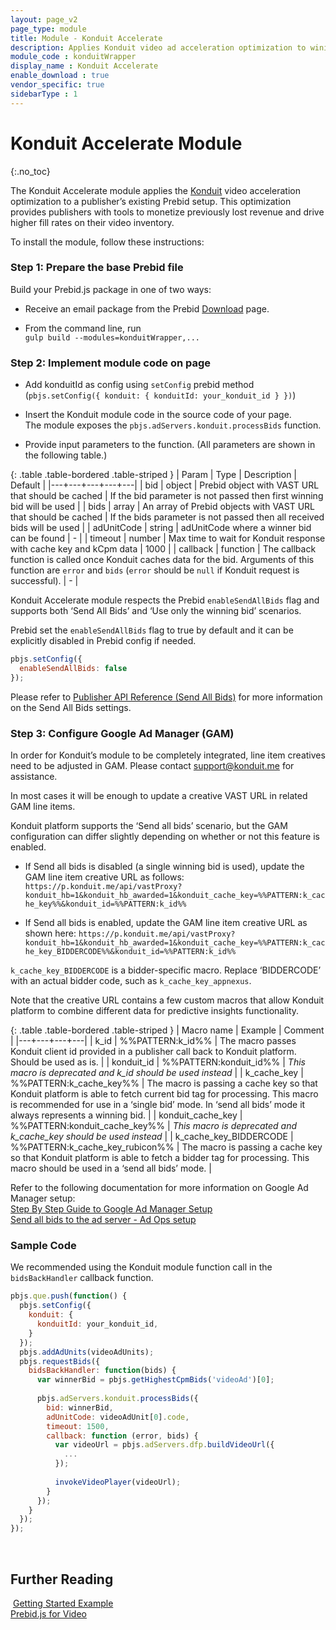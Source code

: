 ```yaml
---
layout: page_v2
page_type: module
title: Module - Konduit Accelerate
description: Applies Konduit video ad acceleration optimization to wining video bid.
module_code : konduitWrapper
display_name : Konduit Accelerate
enable_download : true
vendor_specific: true
sidebarType : 1
---
```


# Konduit Accelerate Module
{:.no_toc}

The Konduit Accelerate module applies the [Konduit](https://konduitvideo.com/) video acceleration optimization to a publisher’s existing Prebid setup. This optimization provides publishers with tools to monetize previously lost revenue and drive higher fill rates on their video inventory.

To install the module, follow these instructions:

### Step 1: Prepare the base Prebid file

Build your Prebid.js package in one of two ways:

- Receive an email package from the Prebid [Download](/download.html) page.

- From the command line, run  
   `gulp build --modules=konduitWrapper,...`


### Step 2: Implement module code on page

- Add konduitId as config using `setConfig` prebid method (`pbjs.setConfig({ konduit: { konduitId: your_konduit_id } })`)

- Insert the Konduit module code in the source code of your page.  
  The module exposes the `pbjs.adServers.konduit.processBids` function.

- Provide input parameters to the function. (All parameters are shown in the following table.)

{: .table .table-bordered .table-striped }
  | Param | Type | Description | Default |
  |---+---+---+---+---|
  | bid | object | Prebid object with VAST URL that should be cached | If the bid parameter is not passed then first winning bid will be used |
  | bids | array | An array of Prebid objects with VAST URL that should be cached | If the bids parameter is not passed then all received bids will be used |
  | adUnitCode | string | adUnitCode where a winner bid can be found | - |
  | timeout | number | Max time to wait for Konduit response with cache key and kCpm data | 1000 |
  | callback | function | The callback function is called once Konduit caches data for the bid. Arguments of this function are `error` and `bids` (`error` should be `null` if Konduit request is successful). | - |

Konduit Accelerate module respects the Prebid `enableSendAllBids` flag and supports both ‘Send All Bids’ and ‘Use only the winning bid’ scenarios.

Prebid set the `enableSendAllBids` flag to true by default and it can be explicitly disabled in Prebid config if needed.
```javascript
pbjs.setConfig({
  enableSendAllBids: false
});  
```
Please refer to [Publisher API Reference (Send All Bids)](/dev-docs/publisher-api-reference/setConfig.html#setConfig-Send-All-Bids) for more information on the Send All Bids settings. 

### Step 3: Configure Google Ad Manager (GAM)

In order for Konduit’s module to be completely integrated, line item creatives need to be adjusted in GAM.
Please contact [support@konduit.me](mailto:support@konduit.me) for assistance.

In most cases it will be enough to update a creative VAST URL in related GAM line items.

Konduit platform supports the ‘Send all bids’ scenario, but the GAM configuration can differ slightly depending on whether or not this feature is enabled.

- If Send all bids is disabled (a single winning bid is used), update the GAM line item creative URL as follows:
`https://p.konduit.me/api/vastProxy?konduit_hb=1&konduit_hb_awarded=1&konduit_cache_key=%%PATTERN:k_cache_key%%&konduit_id=%%PATTERN:k_id%%`

- If Send all bids is enabled, update the GAM line item creative URL as shown here:
`https://p.konduit.me/api/vastProxy?konduit_hb=1&konduit_hb_awarded=1&konduit_cache_key=%%PATTERN:k_cache_key_BIDDERCODE%%&konduit_id=%%PATTERN:k_id%%`

`k_cache_key_BIDDERCODE` is a bidder-specific macro. Replace ‘BIDDERCODE’ with an actual bidder code, such as `k_cache_key_appnexus`.

Note that the creative URL contains a few custom macros that allow Konduit platform to combine different data for predictive insights functionality.

{: .table .table-bordered .table-striped }
  | Macro name | Example | Comment |
  |---+---+---+---|
  | k_id | %%PATTERN:k_id%% | The macro passes Konduit client id provided in a publisher call back to Konduit platform. Should be used as is. |
  | konduit_id | %%PATTERN:konduit_id%% | *This macro is deprecated and k_id should be used instead* |
  | k_cache_key | %%PATTERN:k_cache_key%% | The macro is passing a cache key so that Konduit platform is able to fetch current bid tag for processing. This macro is recommended for use in a ‘single bid’ mode. In ‘send all bids’ mode it always represents a winning bid. |
  | konduit_cache_key | %%PATTERN:konduit_cache_key%% | *This macro is deprecated and k_cache_key should be used instead* |
  | k_cache_key_BIDDERCODE | %%PATTERN:k_cache_key_rubicon%% | The macro is passing a cache key so that Konduit platform is able to fetch a bidder tag for processing. This macro should be used in a ‘send all bids’ mode. |

Refer to the following documentation for more information on Google Ad Manager setup:  
[Step By Step Guide to Google Ad Manager Setup](https://prebid.org/adops/step-by-step.html)  
[Send all bids to the ad server - Ad Ops setup](https://prebid.org/adops/send-all-bids-adops.html)

### Sample Code

We recommended using the Konduit module function call in the `bidsBackHandler` callback function.

```javascript
pbjs.que.push(function() {
  pbjs.setConfig({
    konduit: {
      konduitId: your_konduit_id,
    }
  });
  pbjs.addAdUnits(videoAdUnits);
  pbjs.requestBids({
    bidsBackHandler: function(bids) {
      var winnerBid = pbjs.getHighestCpmBids('videoAd')[0];
​
      pbjs.adServers.konduit.processBids({
        bid: winnerBid,
        adUnitCode: videoAdUnit[0].code,
        timeout: 1500,
        callback: function (error, bids) {
          var videoUrl = pbjs.adServers.dfp.buildVideoUrl({
            ...
          });
​
          invokeVideoPlayer(videoUrl);
        }
      });
    }
  });
});
```
​
## Further Reading
​
[Getting Started Example]({{site.baseurl}}/dev-docs/getting-started.html)  
[Prebid.js for Video]({{site.baseurl}}/prebid-video/video-overview.html)
